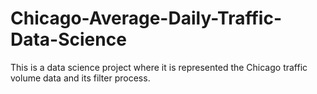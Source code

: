 # Chicago-Average-Daily-Traffic-Data-Science
This is a data science project where it is represented the Chicago traffic volume data and its filter process.
